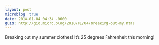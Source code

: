 ```yaml
---
layout: post
microblog: true
date: 2018-01-04 04:34 -0600
guid: http://gio.micro.blog/2018/01/04/breaking-out-my.html
---
```

Breaking out my summer clothes! It’s 25 degrees Fahrenheit this morning!
